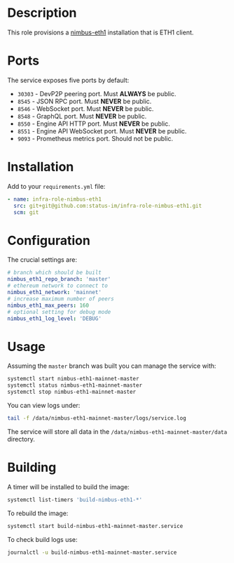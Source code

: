# Description

This role provisions a [nimbus-eth1](https://github.com/status-im/nimbus-eth1) installation that is ETH1 client.

# Ports

The service exposes five ports by default:

* `30303` - DevP2P peering port. Must __ALWAYS__ be public.
* `8545` - JSON RPC port. Must __NEVER__ be public.
* `8546` - WebSocket port. Must __NEVER__ be public.
* `8548` - GraphQL port. Must __NEVER__ be public.
* `8550` - Engine API HTTP port. Must __NEVER__ be public.
* `8551` - Engine API WebSocket port. Must __NEVER__ be public.
* `9093` - Prometheus metrics port. Should not be public.

# Installation

Add to your `requirements.yml` file:
```yaml
- name: infra-role-nimbus-eth1
  src: git+git@github.com:status-im/infra-role-nimbus-eth1.git
  scm: git
```

# Configuration

The crucial settings are:
```yaml
# branch which should be built
nimbus_eth1_repo_branch: 'master'
# ethereum network to connect to
nimbus_eth1_network: 'mainnet'
# increase maximum number of peers
nimbus_eth1_max_peers: 160
# optional setting for debug mode
nimbus_eth1_log_level: 'DEBUG'
```

# Usage

Assuming the `master` branch was built you can manage the service with:
```sh
systemctl start nimbus-eth1-mainnet-master
systemctl status nimbus-eth1-mainnet-master
systemctl stop nimbus-eth1-mainnet-master
```
You can view logs under:
```sh
tail -f /data/nimbus-eth1-mainnet-master/logs/service.log
```
The service will store all data in the `/data/nimbus-eth1-mainnet-master/data` directory.

# Building

A timer will be installed to build the image:
```sh
systemctl list-timers 'build-nimbus-eth1-*'
```
To rebuild the image:
```sh
systemctl start build-nimbus-eth1-mainnet-master.service
```
To check build logs use:
```sh
journalctl -u build-nimbus-eth1-mainnet-master.service
```
